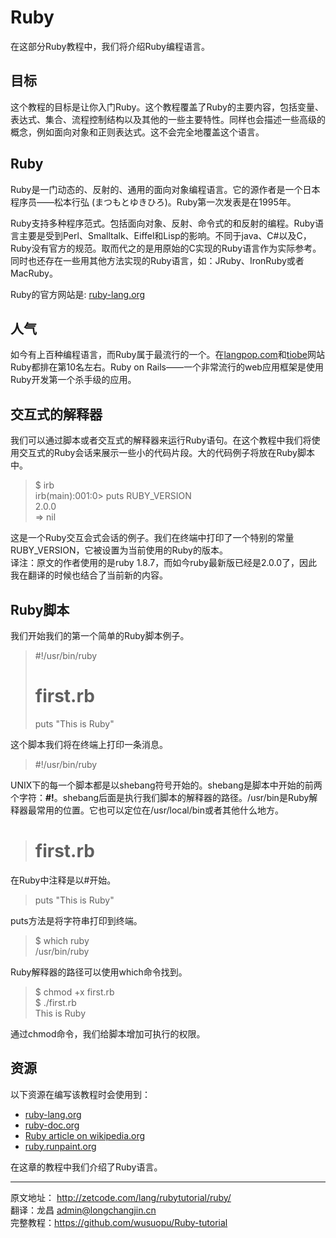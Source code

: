 # Ruby
在这部分Ruby教程中，我们将介绍Ruby编程语言。


## 目标
这个教程的目标是让你入门Ruby。这个教程覆盖了Ruby的主要内容，包括变量、表达式、集合、流程控制结构以及其他的一些主要特性。同样也会描述一些高级的概念，例如面向对象和正则表达式。这不会完全地覆盖这个语言。


## Ruby
Ruby是一门动态的、反射的、通用的面向对象编程语言。它的源作者是一个日本程序员——松本行弘 (まつもとゆきひろ)。Ruby第一次发表是在1995年。

Ruby支持多种程序范式。包括面向对象、反射、命令式的和反射的编程。Ruby语言主要是受到Perl、Smalltalk、Eiffel和Lisp的影响。不同于java、C#以及C，Ruby没有官方的规范。取而代之的是用原始的C实现的Ruby语言作为实际参考。同时也还存在一些用其他方法实现的Ruby语言，如：JRuby、IronRuby或者MacRuby。

Ruby的官方网站是: [ruby-lang.org](htp://ruby-lang.org)


## 人气
如今有上百种编程语言，而Ruby属于最流行的一个。在[langpop.com](http://langpop.com)和[tiobe](http://www.tiobe.com/index.php/content/paperinfo/tpci/index.html)网站Ruby都排在第10名左右。Ruby on Rails——一个非常流行的web应用框架是使用Ruby开发第一个杀手级的应用。


## 交互式的解释器
我们可以通过脚本或者交互式的解释器来运行Ruby语句。在这个教程中我们将使用交互式的Ruby会话来展示一些小的代码片段。大的代码例子将放在Ruby脚本中。
> $ irb  
  irb(main):001:0> puts RUBY_VERSION  
  2.0.0  
  => nil  

这是一个Ruby交互会式会话的例子。我们在终端中打印了一个特别的常量RUBY_VERSION，它被设置为当前使用的Ruby的版本。  
译注：原文的作者使用的是ruby 1.8.7，而如今ruby最新版已经是2.0.0了，因此我在翻译的时候也结合了当前新的内容。


## Ruby脚本
我们开始我们的第一个简单的Ruby脚本例子。  

>  #!/usr/bin/ruby  
>  # first.rb  
>  puts "This is Ruby"  

这个脚本我们将在终端上打印一条消息。

>  #!/usr/bin/ruby

UNIX下的每一个脚本都是以shebang符号开始的。shebang是脚本中开始的前两个字符：**#!**。shebang后面是执行我们脚本的解释器的路径。/usr/bin是Ruby解释器最常用的位置。它也可以定位在/usr/local/bin或者其他什么地方。

>  # first.rb  

在Ruby中注释是以#开始。

>  puts "This is Ruby" 

puts方法是将字符串打印到终端。

>  $ which ruby  
>  /usr/bin/ruby  

Ruby解释器的路径可以使用which命令找到。

>  $ chmod +x first.rb  
>  $ ./first.rb  
>  This is Ruby  

通过chmod命令，我们给脚本增加可执行的权限。


## 资源
以下资源在编写该教程时会使用到：  
* [ruby-lang.org](http://www.ruby-lang.org/)  
* [ruby-doc.org](http://ruby-doc.org/)  
* [Ruby article on wikipedia.org](http://en.wikipedia.org/wiki/Ruby_(programming_language))  
* [ruby.runpaint.org](http://ruby.runpaint.org/)

在这章的教程中我们介绍了Ruby语言。  

-----------
原文地址： <http://zetcode.com/lang/rubytutorial/ruby/>  
翻译：龙昌  admin@longchangjin.cn  
完整教程：<https://github.com/wusuopu/Ruby-tutorial>  